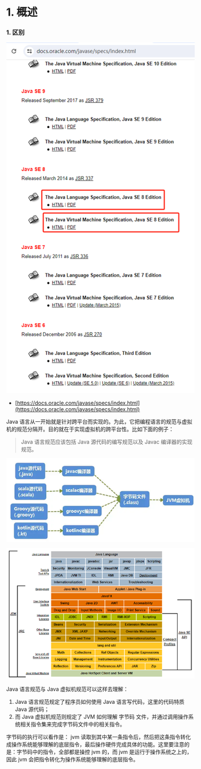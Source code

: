 # 1. 概述



### 1. 区别

![1726239781408.png](./ch01-overview/image/1726239781408.png)

- [https://docs.oracle.com/javase/specs/index.html](https://docs.oracle.com/javase/specs/index.html)

Java 语言从一开始就是针对跨平台而实现的。为此，它把编程语言的规范与虚拟机的规范分隔开。目的就在于实现虚拟机的跨平台性。比如下面的例子：

> Java 语言规范应该包括 Java 源代码的编写规范以及 Javac 编译器的实现规范。

![1726239782868](./ch01-overview/image/1726239782868.png)

![image.png](./ch01-overview/image/1726239784303.png)


Java 语言规范与 Java 虚拟机规范可以这样去理解：

1. Java 语言规范规定了程序员如何使用 Java 语言写代码，这里的代码特质 Java 源代码；
2. 而 Java 虚拟机规范则规定了 JVM 如何理解 字节码 文件，并通过调用操作系统相关指令集来完成字节码文件中的相关指令。


字节码的执行可以看作是： jvm 读取到其中某一条指令后，然后把这条指令转化成操作系统能够理解的底层指令，最后操作硬件完成具体的功能。这里要注意的是：字节码中的指令，全部都是操控 jvm 的，而 jvm 是运行于操作系统之上的，因此 jvm 会把指令转化为操作系统能够理解的底层指令。




